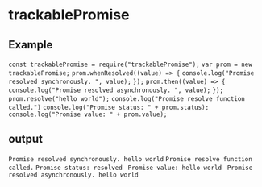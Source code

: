 # trackablePromise
## Example
`const trackablePromise = require("trackablePromise");`
`var prom = new trackablePromise;`
`prom.whenResolved((value) => {`
`console.log("Promise resolved synchronously. ", value);`
`});`
`prom.then((value) => {`
`console.log("Promise resolved asynchronously. ", value);`
`});`
`prom.resolve("hello world");`
`console.log("Promise resolve function called.")`
`console.log("Promise status: " + prom.status);`
`console.log("Promise value: " + prom.value);`

## output
`Promise resolved synchronously. hello world`
`Promise resolve function called.`
`Promise status: resolved `
`Promise value: hello world `
`Promise resolved asynchronously. hello world`
